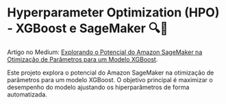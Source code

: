 # Hyperparameter Optimization (HPO) - XGBoost e SageMaker 🔍🚀

Artigo no Medium: [Explorando o Potencial do Amazon SageMaker na Otimização de Parâmetros para um Modelo XGBoost](https://medium.com/@alvzslivia/explorando-o-potencial-do-amazon-sagemaker-na-otimiza%C3%A7%C3%A3o-de-par%C3%A2metros-para-um-modelo-xgboost-b8ed136efee7).

Este projeto explora o potencial do Amazon SageMaker na otimização de parâmetros para um modelo XGBoost. O objetivo principal é maximizar o desempenho do modelo ajustando os hiperparâmetros de forma automatizada. 
